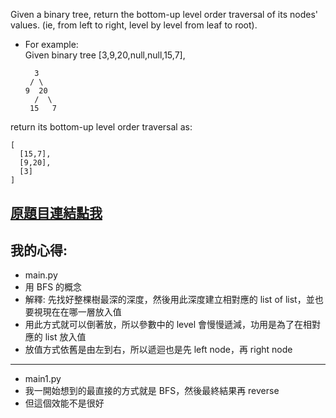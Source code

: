 Given a binary tree, return the bottom-up level order traversal of its nodes' values. (ie, from left to right, level by level from leaf to root).

* For example:  
Given binary tree [3,9,20,null,null,15,7],  

		3
	   / \
	  9  20
		/  \
	   15   7
	   
return its bottom-up level order traversal as:  

	[
	  [15,7],
	  [9,20],
	  [3]
	]

## [原題目連結點我](https://leetcode.com/problems/binary-tree-level-order-traversal-ii/)

## 我的心得:
* main.py
* 用 BFS 的概念
* 解釋: 先找好整棵樹最深的深度，然後用此深度建立相對應的 list of list，並也要視現在在哪一層放入值
* 用此方式就可以倒著放，所以參數中的 level 會慢慢遞減，功用是為了在相對應的 list 放入值
* 放值方式依舊是由左到右，所以遞迴也是先 left node，再 right node

----

* main1.py
* 我一開始想到的最直接的方式就是 BFS，然後最終結果再 reverse
* 但這個效能不是很好